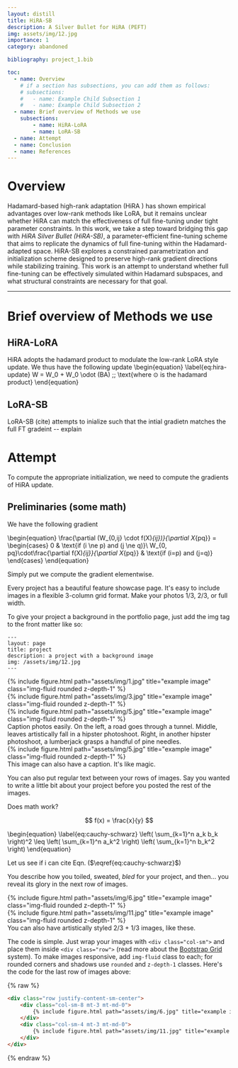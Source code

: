 ```yaml
---
layout: distill
title: HiRA-SB
description: A Silver Bullet for HiRA (PEFT)
img: assets/img/12.jpg
importance: 1
category: abandoned

bibliography: project_1.bib

toc:
  - name: Overview
    # if a section has subsections, you can add them as follows:
    # subsections:
    #   - name: Example Child Subsection 1
    #   - name: Example Child Subsection 2
  - name: Brief overview of Methods we use
    subsections:
        - name: HiRA-LoRA
        - name: LoRA-SB
  - name: Attempt
  - name: Conclusion
  - name: References
---
```


# Overview

Hadamard-based high-rank adaptation (HiRA <d-cite key="huang2025hira"></d-cite>) has shown empirical advantages over low-rank methods like LoRA, but it remains unclear whether HiRA can match the effectiveness of full fine-tuning under tight parameter constraints. In this work, we take a step toward bridging this gap with *HiRA Silver Bullet (HiRA-SB)*, a parameter-efficient fine-tuning scheme that aims to replicate the dynamics of full fine-tuning within the Hadamard-adapted space. HiRA-SB explores a constrained parametrization and initialization scheme designed to preserve high-rank gradient directions while stabilizing training. This work is an attempt to understand whether full fine-tuning can be effectively simulated within Hadamard subspaces, and what structural constraints are necessary for that goal.

---

# Brief overview of Methods we use

## HiRA-LoRA

HiRA adopts the hadamard product to modulate the low-rank LoRA style update. We thus have the following update
\begin{equation}
\label{eq:hira-update}
W = W_0 + W_0 \odot (BA) \;\; \text{where $\odot$ is the hadamard product}
\end{equation}

## LoRA-SB

LoRA-SB (cite) attempts to inialize such that the intial gradietn matches the full FT gradeint -- explain

# Attempt

To compute the appropriate initialization, we need to compute the gradients of HiRA update. 

## Preliminaries (some math)
We have the following gradient

\begin{equation}
    \frac{\partial  (W_{0,ij} \cdot f(X)_{ij})}{\partial X_{pq}} = \begin{cases}
        0 & \text{if \(i \ne p\) and \(j \ne q\)}\\
        W_{0, pq}\cdot\frac{\partial f(X)_{ij}}{\partial X_{pq}} & \text{if \(i=p\) and \(j=q\)}
    \end{cases}
\end{equation}

Simply put we compute the gradient elementwise.

Every project has a beautiful feature showcase page.
It's easy to include images in a flexible 3-column grid format.
Make your photos 1/3, 2/3, or full width.

To give your project a background in the portfolio page, just add the img tag to the front matter like so:

    ---
    layout: page
    title: project
    description: a project with a background image
    img: /assets/img/12.jpg
    ---

<div class="row">
    <div class="col-sm mt-3 mt-md-0">
        {% include figure.html path="assets/img/1.jpg" title="example image" class="img-fluid rounded z-depth-1" %}
    </div>
    <div class="col-sm mt-3 mt-md-0">
        {% include figure.html path="assets/img/3.jpg" title="example image" class="img-fluid rounded z-depth-1" %}
    </div>
    <div class="col-sm mt-3 mt-md-0">
        {% include figure.html path="assets/img/5.jpg" title="example image" class="img-fluid rounded z-depth-1" %}
    </div>
</div>
<div class="caption">
    Caption photos easily. On the left, a road goes through a tunnel. Middle, leaves artistically fall in a hipster photoshoot. Right, in another hipster photoshoot, a lumberjack grasps a handful of pine needles.
</div>
<div class="row">
    <div class="col-sm mt-3 mt-md-0">
        {% include figure.html path="assets/img/5.jpg" title="example image" class="img-fluid rounded z-depth-1" %}
    </div>
</div>
<div class="caption">
    This image can also have a caption. It's like magic.
</div>

You can also put regular text between your rows of images.
Say you wanted to write a little bit about your project before you posted the rest of the images.

Does math work?

$$
f(x) = \frac{x}{y}
$$

\begin{equation}
\label{eq:cauchy-schwarz}
\left( \sum_{k=1}^n a_k b_k \right)^2 \leq \left( \sum_{k=1}^n a_k^2 \right) \left( \sum_{k=1}^n b_k^2 \right)
\end{equation}

Let us see if i can cite Eqn. ($\eqref{eq:cauchy-schwarz}$)

You describe how you toiled, sweated, *bled* for your project, and then... you reveal its glory in the next row of images.


<div class="row justify-content-sm-center">
    <div class="col-sm-8 mt-3 mt-md-0">
        {% include figure.html path="assets/img/6.jpg" title="example image" class="img-fluid rounded z-depth-1" %}
    </div>
    <div class="col-sm-4 mt-3 mt-md-0">
        {% include figure.html path="assets/img/11.jpg" title="example image" class="img-fluid rounded z-depth-1" %}
    </div>
</div>
<div class="caption">
    You can also have artistically styled 2/3 + 1/3 images, like these.
</div>


The code is simple.
Just wrap your images with `<div class="col-sm">` and place them inside `<div class="row">` (read more about the <a href="https://getbootstrap.com/docs/4.4/layout/grid/">Bootstrap Grid</a> system).
To make images responsive, add `img-fluid` class to each; for rounded corners and shadows use `rounded` and `z-depth-1` classes.
Here's the code for the last row of images above:

{% raw %}
```html
<div class="row justify-content-sm-center">
    <div class="col-sm-8 mt-3 mt-md-0">
        {% include figure.html path="assets/img/6.jpg" title="example image" class="img-fluid rounded z-depth-1" %}
    </div>
    <div class="col-sm-4 mt-3 mt-md-0">
        {% include figure.html path="assets/img/11.jpg" title="example image" class="img-fluid rounded z-depth-1" %}
    </div>
</div>
```
{% endraw %}
